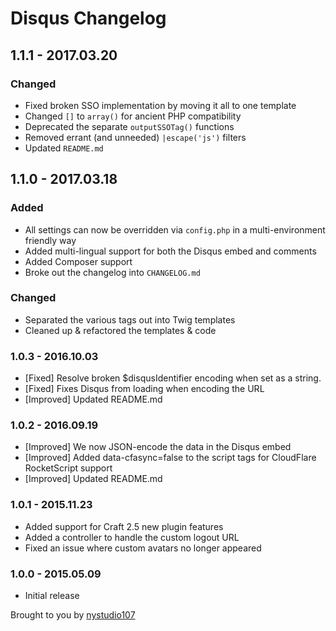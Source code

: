 # Disqus Changelog

## 1.1.1 - 2017.03.20
### Changed
* Fixed broken SSO implementation by moving it all to one template
* Changed `[]` to `array()` for ancient PHP compatibility
* Deprecated the separate `outputSSOTag()` functions
* Removed errant (and unneeded) `|escape('js')` filters
* Updated `README.md`

## 1.1.0 - 2017.03.18
### Added
* All settings can now be overridden via `config.php` in a multi-environment friendly way
* Added multi-lingual support for both the Disqus embed and comments
* Added Composer support
* Broke out the changelog into `CHANGELOG.md`

### Changed
* Separated the various tags out into Twig templates
* Cleaned up & refactored the templates & code

### 1.0.3 - 2016.10.03
 
 * [Fixed] Resolve broken $disqusIdentifier encoding when set as a string.
 * [Fixed] Fixes Disqus from loading when encoding the URL
 * [Improved] Updated README.md
 
 ### 1.0.2 - 2016.09.19
 
 * [Improved] We now JSON-encode the data in the Disqus embed
 * [Improved] Added data-cfasync=false to the script tags for CloudFlare RocketScript support
 * [Improved] Updated README.md
 
 ### 1.0.1 - 2015.11.23
 
 * Added support for Craft 2.5 new plugin features
 * Added a controller to handle the custom logout URL
 * Fixed an issue where custom avatars no longer appeared
 
 ### 1.0.0 - 2015.05.09
 
 * Initial release

Brought to you by [nystudio107](http://nystudio107.com)